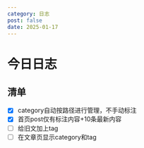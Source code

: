 ```yaml
---
category: 日志
post: false
date: 2025-01-17
---
```


# 今日日志

## 清单

- [x] category自动按路径进行管理，不手动标注
- [x] 首页post仅有标注内容+10条最新内容
- [ ] 给旧文加上tag
- [ ] 在文章页显示category和tag
